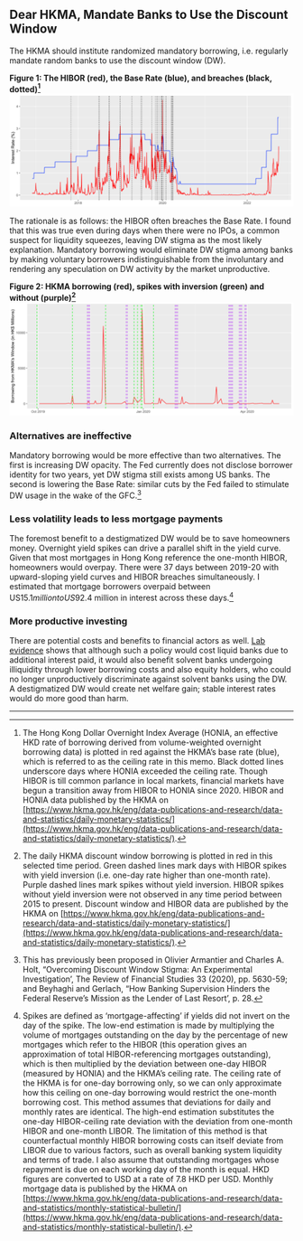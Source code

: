 ## Dear HKMA, Mandate Banks to Use the Discount Window
The HKMA should institute randomized mandatory borrowing, i.e. regularly mandate random banks to use the discount window (DW). 

**Figure 1: The HIBOR (red), the Base Rate (blue), and breaches (black, dotted)[^1]**
<img src="images/thumbnail_dw_1.png?raw=true"/>

The rationale is as follows: the HIBOR often breaches the Base Rate. I found that this was true even during days when there were no IPOs, a common suspect for liquidity squeezes, leaving DW stigma as the most likely explanation. Mandatory borrowing would eliminate DW stigma among banks by making voluntary borrowers indistinguishable from the involuntary and rendering any speculation on DW activity by the market unproductive.

**Figure 2: HKMA borrowing (red), spikes with inversion (green) and without (purple)[^2]**
<img src="images/thumbnail_dw_2.png?raw=true"/>

### Alternatives are ineffective
Mandatory borrowing would be more effective than two alternatives. The first is increasing DW opacity. The Fed currently does not disclose borrower identity for two years, yet DW stigma still exists among US banks. The second is lowering the Base Rate: similar cuts by the Fed failed to stimulate DW usage in the wake of the GFC.[^3]

### Less volatility leads to less mortgage payments
The foremost benefit to a destigmatized DW would be to save homeowners money. Overnight yield spikes can drive a parallel shift in the yield curve. Given that most mortgages in Hong Kong reference the one-month HIBOR, homeowners would overpay. There were 37 days between 2019-20 with upward-sloping yield curves and HIBOR breaches simultaneously. I estimated that mortgage borrowers overpaid between US$15.1 million to US$92.4 million in interest across these days.[^4]

### More productive investing
There are potential costs and benefits to financial actors as well. [Lab evidence](https://academic.oup.com/rfs/article-abstract/33/12/5630/5835290?redirectedFrom=fulltext) shows that although such a policy would cost liquid banks due to additional interest paid, it would also benefit solvent banks undergoing illiquidity through lower borrowing costs and also equity holders, who could no longer unproductively discriminate against solvent banks using the DW. A destigmatized DW would create net welfare gain; stable interest rates would do more good than harm.

---

[^1]: The Hong Kong Dollar Overnight Index Average (HONIA, an effective HKD rate of borrowing derived from volume-weighted overnight borrowing data) is plotted in red against the HKMA’s base rate (blue), which is referred to as the ceiling rate in this memo. Black dotted lines underscore days where HONIA exceeded the ceiling rate. Though HIBOR is till common parlance in local markets, financial markets have begun a transition away from HIBOR to HONIA since 2020. HIBOR and HONIA data published by the HKMA on [https://www.hkma.gov.hk/eng/data-publications-and-research/data-and-statistics/daily-monetary-statistics/](https://www.hkma.gov.hk/eng/data-publications-and-research/data-and-statistics/daily-monetary-statistics/).

[^2]: The daily HKMA discount window borrowing is plotted in red in this selected time period. Green dashed lines mark days with HIBOR spikes with yield inversion (i.e. one-day rate higher than one-month rate). Purple dashed lines mark spikes without yield inversion. HIBOR spikes without yield inversion were not observed in any time period between 2015 to present. Discount window and HIBOR data are published by the HKMA on [https://www.hkma.gov.hk/eng/data-publications-and-research/data-and-statistics/daily-monetary-statistics/](https://www.hkma.gov.hk/eng/data-publications-and-research/data-and-statistics/daily-monetary-statistics/).

[^3]: This has previously been proposed in Olivier Armantier and Charles A. Holt, “Overcoming Discount Window Stigma: An Experimental Investigation’, The Review of Financial Studies 33 (2020), pp. 5630-59; and Beyhaghi and Gerlach, “How Banking Supervision Hinders the Federal Reserve’s Mission as the Lender of Last Resort’, p. 28.

[^4]: Spikes are defined as ‘mortgage-affecting’ if yields did not invert on the day of the spike. The low-end estimation is made by multiplying the volume of mortgages outstanding on the day by the percentage of new mortgages which refer to the HIBOR (this operation gives an approximation of total HIBOR-referencing mortgages outstanding), which is then multiplied by the deviation between one-day HIBOR (measured by HONIA) and the HKMA’s ceiling rate. The ceiling rate of the HKMA is for one-day borrowing only, so we can only approximate how this ceiling on one-day borrowing would restrict the one-month borrowing cost. This method assumes that deviations for daily and monthly rates are identical. The high-end estimation substitutes the one-day HIBOR-ceiling rate deviation with the deviation from one-month HIBOR and one-month LIBOR. The limitation of this method is that counterfactual monthly HIBOR borrowing costs can itself deviate from LIBOR due to various factors, such as overall banking system liquidity and terms of trade. I also assume that outstanding mortgages whose repayment is due on each working day of the month is equal. HKD figures are converted to USD at a rate of 7.8 HKD per USD. Monthly mortgage data is published by the HKMA on [https://www.hkma.gov.hk/eng/data-publications-and-research/data-and-statistics/monthly-statistical-bulletin/](https://www.hkma.gov.hk/eng/data-publications-and-research/data-and-statistics/monthly-statistical-bulletin/).
